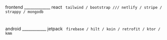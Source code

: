 frontend _____________ react `  tailwind / bootstrap /// netlify / stripe / strappy / mongodb                        `

#

android ____________ jetpack `  firebase / hilt / koin / retrofit / ktor / kmm                                       `
